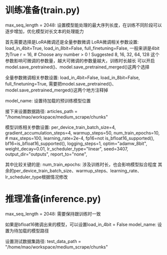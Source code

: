 
# 训练准备(train.py)

max_seq_length = 2048: 设置模型能处理的最大序列长度，在训练不同阶段可以逐步增加，优化模型对长文本的处理能力

首先需要选择是LoRA微调还是全量参数微调
LoRA微调相关参数设置:
    load_in_4bit=True,
    load_in_8bit=False,
    full_finetuning=False,
一般来讲是4bit为True
r = 16, # Choose any number > 0 ! Suggested 8, 16, 32, 64, 128
这个参数影响可微调的参数量，越大可微调的参数量越大，训练时长越长
可以开启model.save_pretrained()、model.save_pretrained_merged()这两个选择

全量参数微调相关参数设置:
    load_in_4bit=False,
    load_in_8bit=False,
    full_finetuning=True,
需要把model.save_pretrained()、model.save_pretrained_merged()这两个地方注释掉

model_name: 设置待加载的预训练模型位置

接下来设置数据路径:
articles_path = "/home/mao/workspace/medium_scrape/chunks"

模型训练相关参数设置:
        per_device_train_batch_size=4,
        gradient_accumulation_steps=4,
        warmup_steps=50,
        num_train_epochs=10,
        # max_steps=100,
        learning_rate=2e-4,
        fp16=not is_bfloat16_supported(),
        bf16=is_bfloat16_supported(),
        logging_steps=1,
        optim="adamw_8bit",
        weight_decay=0.01,
        lr_scheduler_type="linear",
        seed=3407,
        output_dir="outputs",
        report_to="none",

其中比较关键的是:
num_train_epochs: 涉及训练时长，也会影响模型拟合程度
其余的per_device_train_batch_size、warmup_steps、learning_rate、lr_scheduler_type根据情况修改

# 推理准备(inference.py)

max_seq_length = 2048: 需要保持跟训练时一致

如果是bfloat16微调出来的模型，可以设置load_in_4bit = False
model_name: 设置为待加载的模型路径

设置测试数据集路径:
test_data_path = "/home/mao/workspace/medium_scrape/chunks"